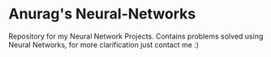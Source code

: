 # Anurag's Neural-Networks
Repository for my Neural Network Projects. Contains problems solved using Neural Networks, for more clarification just contact me :)
